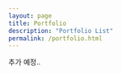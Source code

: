 ```yaml
---
layout: page
title: Portfolio
description: "Portfolio List"
permalink: /portfolio.html
---
```


추가 예정..
